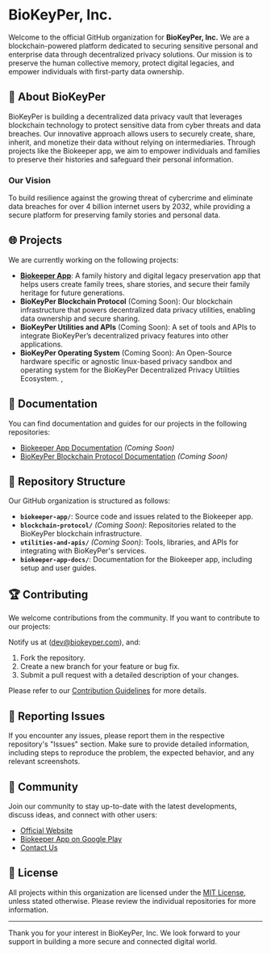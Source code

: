 # BioKeyPer, Inc.

Welcome to the official GitHub organization for **BioKeyPer, Inc.** We are a blockchain-powered platform dedicated to securing sensitive personal and enterprise data through decentralized privacy solutions. Our mission is to preserve the human collective memory, protect digital legacies, and empower individuals with first-party data ownership.

## 🚀 About BioKeyPer

BioKeyPer is building a decentralized data privacy vault that leverages blockchain technology to protect sensitive data from cyber threats and data breaches. Our innovative approach allows users to securely create, share, inherit, and monetize their data without relying on intermediaries. Through projects like the Biokeeper app, we aim to empower individuals and families to preserve their histories and safeguard their personal information.

### Our Vision

To build resilience against the growing threat of cybercrime and eliminate data breaches for over 4 billion internet users by 2032, while providing a secure platform for preserving family stories and personal data.

## 🌐 Projects

We are currently working on the following projects:

- **[Biokeeper App](https://github.com/biokeyper/Biokeeper-Mobile)**: A family history and digital legacy preservation app that helps users create family trees, share stories, and secure their family heritage for future generations.
- **BioKeyPer Blockchain Protocol** (Coming Soon): Our blockchain infrastructure that powers decentralized data privacy utilities, enabling data ownership and secure sharing.
- **BioKeyPer Utilities and APIs** (Coming Soon): A set of tools and APIs to integrate BioKeyPer’s decentralized privacy features into other applications.
- **BioKeyPer Operating System** (Coming Soon): An Open-Source hardware specific or agnostic linux-based privacy sandbox and operating system for the BioKeyPer Decentralized Privacy Utilities Ecosystem.
,
## 📜 Documentation

You can find documentation and guides for our projects in the following repositories:

- [Biokeeper App Documentation](https://github.com/BioKeyPer/biokeeper-app-docs) *(Coming Soon)*
- [BioKeyPer Blockchain Protocol Documentation](https://github.com/BioKeyPer/blockchain-protocol-docs) *(Coming Soon)*

## 📂 Repository Structure

Our GitHub organization is structured as follows:

- **`biokeeper-app/`**: Source code and issues related to the Biokeeper app.
- **`blockchain-protocol/`** *(Coming Soon)*: Repositories related to the BioKeyPer blockchain infrastructure.
- **`utilities-and-apis/`** *(Coming Soon)*: Tools, libraries, and APIs for integrating with BioKeyPer's services.
- **`biokeeper-app-docs/`**: Documentation for the Biokeeper app, including setup and user guides.

## 🏆 Contributing

We welcome contributions from the community. If you want to contribute to our projects:

Notify us at (dev@biokeyper.com), and:

1. Fork the repository.
2. Create a new branch for your feature or bug fix.
3. Submit a pull request with a detailed description of your changes.

Please refer to our [Contribution Guidelines](https://github.com/BioKeyPer/CONTRIBUTING.md) for more details.

## 🐛 Reporting Issues

If you encounter any issues, please report them in the respective repository's "Issues" section. Make sure to provide detailed information, including steps to reproduce the problem, the expected behavior, and any relevant screenshots.

## 💬 Community

Join our community to stay up-to-date with the latest developments, discuss ideas, and connect with other users:

- [Official Website](https://www.biokeyper.com)
- [Biokeeper App on Google Play](https://play.google.com/store/apps/details?id=com.biokeeper)
- [Contact Us](mailto:info@biokeyper.com)

## 📜 License

All projects within this organization are licensed under the [MIT License](LICENSE), unless stated otherwise. Please review the individual repositories for more information.

---

Thank you for your interest in BioKeyPer, Inc. We look forward to your support in building a more secure and connected digital world.
